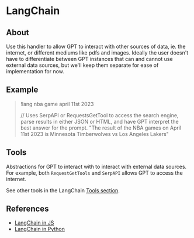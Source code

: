 # LangChain

## About
Use this handler to allow GPT to interact with other sources of data, ie. the internet, or different mediums like pdfs and images. Ideally the user doesn't have to differentiate between GPT instances that can and cannot use external data sources, but we'll keep them separate for ease of implementation for now.

## Example
>!lang nba game april 11st 2023
> 
> // Uses SerpAPI or RequestsGetTool to access the search engine, parse results in either JSON or HTML, and have GPT interpret the best answer for the prompt.
>"The result of the NBA games on April 11st 2023 is Minnesota Timberwolves vs Los Angeles Lakers"
## Tools

Abstractions for GPT to interact with to interact with external data sources. For example, both `RequestGetTools` and `SerpAPI` allows GPT to access the internet.

See other tools in the LangChain [Tools section](https://js.langchain.com/docs/modules/agents/tools/).


## References
* [LangChain in JS](https://js.langchain.com/docs/)
* [LangChain in Python](https://python.langchain.com/en/latest/index.html)
